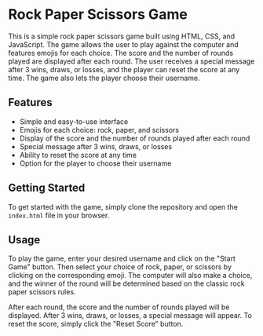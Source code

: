 # Rock Paper Scissors Game

This is a simple rock paper scissors game built using HTML, CSS, and JavaScript. The game allows the user to play against the computer and features emojis for each choice. The score and the number of rounds played are displayed after each round. The user receives a special message after 3 wins, draws, or losses, and the player can reset the score at any time. The game also lets the player choose their username.

## Features

- Simple and easy-to-use interface
- Emojis for each choice: rock, paper, and scissors
- Display of the score and the number of rounds played after each round
- Special message after 3 wins, draws, or losses
- Ability to reset the score at any time
- Option for the player to choose their username

## Getting Started

To get started with the game, simply clone the repository and open the `index.html` file in your browser.


## Usage

To play the game, enter your desired username and click on the "Start Game" button. Then select your choice of rock, paper, or scissors by clicking on the corresponding emoji. The computer will also make a choice, and the winner of the round will be determined based on the classic rock paper scissors rules.

After each round, the score and the number of rounds played will be displayed. After 3 wins, draws, or losses, a special message will appear. To reset the score, simply click the "Reset Score" button.
